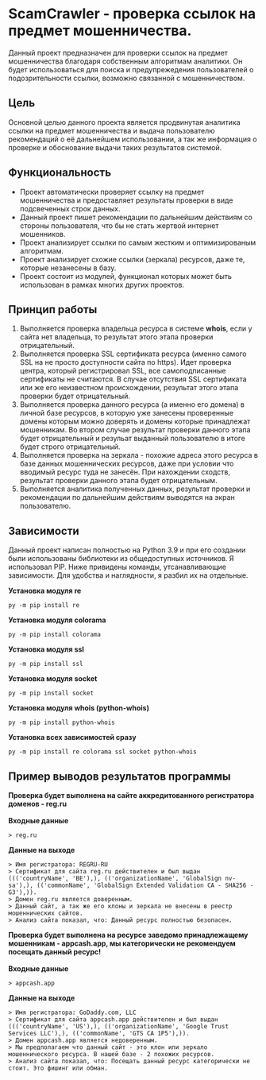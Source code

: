 # ScamCrawler - проверка ссылок на предмет мошенничества.
Данный проект предназначен для проверки ссылок на предмет мошенничества благодаря собственным алгоритмам аналитики. Он будет использоваться для поиска и предупрежедения пользователей о подозрительности ссылки, возможно связанной с мошенничеством.

## Цель
Основной целью данного проекта является продвинутая аналитика ссылки на предмет мошенничества и выдача пользователю рекомендаций о её дальнейшем использовании, а так же информация о проверке и обоснование выдачи таких результатов системой.

## Функциональность
* Проект автоматически проверяет ссылку на предмет мошенничества и предоставляет результаты проверки в виде подсвеченных строк данных.
* Данный проект пишет рекомендации по дальнейшим действиям со стороны пользователя, что бы не стать жертвой интернет мошенников.
* Проект анализирует ссылки по самым жестким и оптимизированым алгоритмам.
* Проект анализирует схожие ссылки (зеркала) ресурсов, даже те, которые незанесены в базу.
* Проект состоит из модулей, функционал которых может быть использован в рамках многих других проектов.

## Принцип работы
1. Выполняется проверка владельца ресурса в системе **whois**, если у сайта нет владельца, то результат этого этапа проверки отрицательный.
2. Выполняется проверка SSL сертификата ресурса (именно самого SSL на не просто доступности сайта по https). Идет проверка центра, который регистрировал SSL, все самоподписанные сертификаты не считаются. В случае отсутствия SSL сертификата или же его неизвестном происхождении, результат этого этапа проверки будет отрицательный.
3. Выполняется проверка данного ресурса (а именно его домена) в личной базе ресурсов, в которую уже занесены проверенные домены которым можно доверять и домены которые принадлежат мошенникам. Во втором случае результат проверки данного этапа будет отрицательный и резульат выданный пользователю в итоге будет строго отрицательный.
4. Выполняется проверка на зеркала - похожие адреса этого ресурса в базе данных мошеннических ресурсов, даже при условии что вводимый ресурс туда не занесён. При нахождении сходств, результат проверки данного этапа будет отрицательным.
5. Выполняется аналитика полученных данных, результат проверки и рекомендации по дальнейшим действиям выводятся на экран пользователю.

## Зависимости
Данный проект написан полностью на Python 3.9 и при его создании были использованы библиотеки из общедоступных источников. Я использовал PIP.
Ниже привидены команды, утсанавливающие зависимости. Для удобства и наглядности, я разбил их на отдельные.

**Установка модуля re**
```python3
py -m pip install re
```

**Установка модуля colorama**
```python3
py -m pip install colorama
```

**Установка модуля ssl**
```python3
py -m pip install ssl
```

**Установка модуля socket**
```python3
py -m pip install socket
```

**Установка модуля whois (python-whois)**
```python3
py -m pip install python-whois
```

**Установка всех зависимостей сразу**
```python3
py -m pip install re colorama ssl socket python-whois
```

## Пример выводов результатов программы 
**Проверка будет выполнена на сайте аккредитованного регистратора доменов - reg.ru** <br><br>
**Входные данные**
```
> reg.ru
```
**Данные на выходе**
```
> Имя регистратора: REGRU-RU
> Сертификат для сайта reg.ru действителен и был выдан ((('countryName', 'BE'),), (('organizationName', 'GlobalSign nv-sa'),), (('commonName', 'GlobalSign Extended Validation CA - SHA256 - G3'),)).
> Домен reg.ru является доверенным.
> Данный сайт, а так же его клоны и зеркала не внесены в реестр мошеннических сайтов.
> Анализ сайта показал, что: Данный ресурс полностью безопасен.
```

**Проверка будет выполнена на ресурсе заведомо принадлежащему мошенникам - appcash.app, мы категорически не рекомендуем посещать данный ресурс!** <br><br>
**Входные данные**
```
> appcash.app
```
**Данные на выходе**
```
> Имя регистратора: GoDaddy.com, LLC
> Сертификат для сайта appcash.app действителен и был выдан ((('countryName', 'US'),), (('organizationName', 'Google Trust Services LLC'),), (('commonName', 'GTS CA 1P5'),)).
> Домен appcash.app является недоверенным.
> Мы предполагаем что данный сайт - это клон или зеркало мошеннического ресурса. В нашей базе - 2 похожих ресурсов.
> Анализ сайта показал, что: Посещать данный ресурс категорически не стоит. Это фишинг или обман.
```
